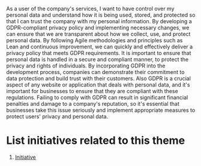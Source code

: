 As a user of the company's services, I want to have control over my personal data and understand how it is being used, stored, and protected so that I can trust the company with my personal information. By developing a GDPR-compliant privacy policy and implementing necessary changes, we can ensure that we are transparent about how we collect, use, and protect personal data.  By following Agile methodologies and principles such as Lean and continuous improvement, we can quickly and effectively deliver a privacy policy that meets GDPR requirements.
It is important to ensure that personal data is handled in a secure and compliant manner, to protect the privacy and rights of individuals. By incorporating GDPR into the development process, companies can demonstrate their commitment to data protection and build trust with their customers. Also GDPR is a crucial aspect of any website or application that deals with personal data, and it's important for businesses to ensure that they are compliant with these regulations. Failing to comply with GDPR can result in significant financial penalties and damage to a company's reputation, so it's essential that businesses take this issue seriously and implement appropriate measures to protect users' privacy and personal data.

# List initiatives related to this theme
1. [Initiative](documentation/templates/theme/initiatives/initiative_template.md)